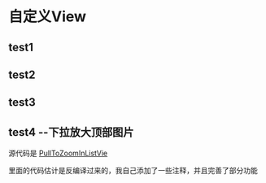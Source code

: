 自定义View
=========

test1
--------

test2
--------

test3
--------

test4  --下拉放大顶部图片
--------
源代码是 [PullToZoomInListVie](https://github.com/matrixxun/PullToZoomInListVie)
<p>里面的代码估计是反编译过来的，我自己添加了一些注释，并且完善了部分功能</p>


